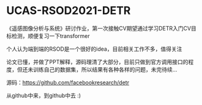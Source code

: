 # UCAS-RSOD2021-DETR
《遥感图像分析与系统》研讨作业，第一次接触CV期望通过学习DETR入门CV目标检测，顺便复习一下transformer

个人认为端到端的RSOD是一个很好的idea，目前相关工作不多，值得关注

论文已懂，并做了PPT解释，源码理清了大部分，目前只做到官方调用接口的程度，但还未训练自己的数据集，所以结果有各种各样的问题，未完待续...

源码：https://github.com/facebookresearch/detr

从github中来，到github中去 :)